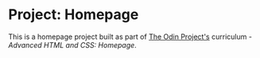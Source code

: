 # Project: Homepage

This is a homepage project built as part of [The Odin Project's](https://www.theodinproject.com/) curriculum - _Advanced HTML and CSS: Homepage_.
